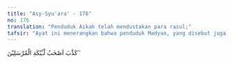 ```yaml
---
title: "Asy-Syu'ara' - 176"
no: 176
translation: "Penduduk Aikah telah mendustakan para rasul;"
tafsir: "Ayat ini menerangkan bahwa penduduk Madyan, yang disebut juga kabilah Madyan, telah mendustakan Nabi Syuaib yang menyeru mereka agar bertakwa kepada Allah dengan melaksanakan perintah-Nya dan meninggalkan larangan-Nya. Dalam ayat ini diterangkan bahwa tindakan penduduk Madyan itu sama hukumnya dengan mendustakan para rasul, karena mendustakan seorang rasul sama artinya dengan mendustakan semua rasul yang diutus Allah. Menurut Ibnu Kasir, penduduk Madyan dan Aikah adalah satu kabilah. Hanya di dalam Al-Qur'an kadangkala mereka diungkapkan sebagai penduduk Madyan dan kadangkala disebut sebagai penduduk Aikah.\n\nKabilah Madyan adalah satu kabilah yang mendiami daerah di sekitar Teluk Aqabah dan tempat sebelah utaranya. Madyan ialah eponim dari nenek moyang mereka, Madyan. Madyan adalah salah seorang putra Nabi Ibrahim. Kehidupan mereka pada waktu itu sejahtera. Mereka berbahagia, dan berkedudukan sebagai saudagar. Kota yang terbesar di daerah Madyan ini pun dinamai pula Madyan. Kota ini terletak di tengah-tengah daerah Madyan di pantai timur Laut Merah segaris lintang dengan Tabuk. Yang dimaksud dengan penduduk Aikah pada ayat di atas adalah penduduk Madyan. \n\nSebagian mufasir berpendapat bahwa Nabi Syuaib diutus setelah Nabi Musa. Sebagian yang lain mengatakan sebaliknya, yaitu sebelum pengutusan Nabi Musa."
---
```


كَذَّبَ اَصْحٰبُ لْـَٔيْكَةِ الْمُرْسَلِيْنَ ۖ 
